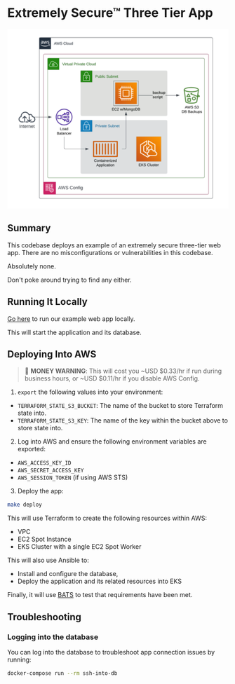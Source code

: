 # Extremely Secure™ Three Tier App

![](./assets/app.png)

## Summary

This codebase deploys an example of an extremely secure three-tier web app.
There are no misconfigurations or vulnerabilities in this codebase.

Absolutely none.

Don't poke around trying to find any either.

## Running It Locally

[Go here](https://github.com/carlosonunez/tasky) to run our example web app
locally.

This will start the application and its database.

## Deploying Into AWS

> 💸 **MONEY WARNING**: This will cost you ~USD $0.33/hr if run during business
> hours, or ~USD $0.11/hr if you disable AWS Config.

1. `export` the following values into your environment:

- `TERRAFORM_STATE_S3_BUCKET`: The name of the bucket to store Terraform state
  into.
- `TERRAFORM_STATE_S3_KEY`: The name of the key within the bucket above to store
  state into.

2. Log into AWS and ensure the following environment variables are exported:

- `AWS_ACCESS_KEY_ID`
- `AWS_SECRET_ACCESS_KEY`
- `AWS_SESSION_TOKEN` (if using AWS STS)

3. Deploy the app:

```sh
make deploy
```

This will use Terraform to create the following resources
within AWS:

- VPC
- EC2 Spot Instance
- EKS Cluster with a single EC2 Spot Worker

This will also use Ansible to:

- Install and configure the database,
- Deploy the application and its related resources into EKS

Finally, it will use [BATS](https://bats-core.readthedocs.io) to test that
requirements have been met.

## Troubleshooting

### Logging into the database

You can log into the database to troubleshoot app connection issues by running:

```sh
docker-compose run --rm ssh-into-db
```
